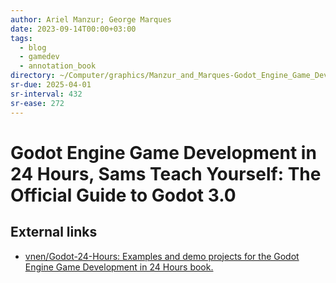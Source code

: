 ```yaml
---
author: Ariel Manzur; George Marques
date: 2023-09-14T00:00+03:00
tags:
  - blog
  - gamedev
  - annotation_book
directory: ~/Computer/graphics/Manzur_and_Marques-Godot_Engine_Game_Development/
sr-due: 2025-04-01
sr-interval: 432
sr-ease: 272
---
```


# Godot Engine Game Development in 24 Hours, Sams Teach Yourself: The Official Guide to Godot 3.0

## External links

- [vnen/Godot-24-Hours: Examples and demo projects for the Godot Engine
  Game Development in 24 Hours book.](https://github.com/vnen/Godot-24-Hours)
